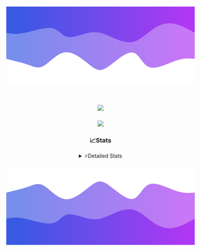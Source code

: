 ![Header](./header.png)
<div align="center">

<h1 align="center">
  <a href="https://git.io/typing-svg">
    <img src="https://readme-typing-svg.herokuapp.com/?lines=Hello,+There!+%F0%9F%91%8B;This+is+chicho.;Owner+on+Ocean;&center=true&size=25">
  </a>
</h1>
  
<p align="center">
  <img src="https://lanyard.cnrad.dev/api/852683595378196480" />
</p>

### 📈Stats
<details>
    <summary> ⚡Detailed Stats</summary>
    <br/>

<!--START_SECTION:waka-->
![Code Time](http://img.shields.io/badge/Code%20Time-1%2C111%20hrs%2048%20mins-blue)

![Profile Views](http://img.shields.io/badge/Profile%20Views-0-blue)

**🐱 My GitHub Data** 

> 📦 189.8 kB Used in GitHub's Storage 
 > 
> 🏆 0 Contributions in the Year 2025
 > 
> 🚫 Not Opted to Hire
 > 
> 📜 15 Public Repositories 
 > 
> 🔑 13 Private Repositories 
 > 
**I'm a Night 🦉** 

```text
🌞 Morning                24 commits          █░░░░░░░░░░░░░░░░░░░░░░░░   04.40 % 
🌆 Daytime                74 commits          ███░░░░░░░░░░░░░░░░░░░░░░   13.55 % 
🌃 Evening                241 commits         ███████████░░░░░░░░░░░░░░   44.14 % 
🌙 Night                  207 commits         █████████░░░░░░░░░░░░░░░░   37.91 % 
```
📅 **I'm Most Productive on Friday** 

```text
Monday                   29 commits          █░░░░░░░░░░░░░░░░░░░░░░░░   05.31 % 
Tuesday                  117 commits         █████░░░░░░░░░░░░░░░░░░░░   21.43 % 
Wednesday                85 commits          ████░░░░░░░░░░░░░░░░░░░░░   15.57 % 
Thursday                 75 commits          ███░░░░░░░░░░░░░░░░░░░░░░   13.74 % 
Friday                   128 commits         ██████░░░░░░░░░░░░░░░░░░░   23.44 % 
Saturday                 62 commits          ███░░░░░░░░░░░░░░░░░░░░░░   11.36 % 
Sunday                   50 commits          ██░░░░░░░░░░░░░░░░░░░░░░░   09.16 % 
```


📊 **This Week I Spent My Time On** 

```text
🕑︎ Time Zone: America/Argentina/Buenos_Aires

💬 Programming Languages: 
TypeScript               8 hrs 17 mins       ███████████████████░░░░░░   77.27 % 
HTML                     1 hr 2 mins         ██░░░░░░░░░░░░░░░░░░░░░░░   09.75 % 
Python                   38 mins             █░░░░░░░░░░░░░░░░░░░░░░░░   05.96 % 
JSON                     24 mins             █░░░░░░░░░░░░░░░░░░░░░░░░   03.83 % 
JavaScript               8 mins              ░░░░░░░░░░░░░░░░░░░░░░░░░   01.36 % 

🔥 Editors: 
Cursor                   10 hrs 43 mins      █████████████████████████   100.00 % 

🐱‍💻 Projects: 
ocean-backend            6 hrs 35 mins       ███████████████░░░░░░░░░░   61.37 % 
front-electro-patagonia-m4 hrs 8 mins        ██████████░░░░░░░░░░░░░░░   38.63 % 

💻 Operating System: 
Windows                  10 hrs 43 mins      █████████████████████████   100.00 % 
Mac                      0 secs              ░░░░░░░░░░░░░░░░░░░░░░░░░   00.00 % 
```

**I Mostly Code in JavaScript** 

```text
JavaScript               10 repos            ███████░░░░░░░░░░░░░░░░░░   27.78 % 
HTML                     7 repos             █████░░░░░░░░░░░░░░░░░░░░   19.44 % 
TypeScript               4 repos             ███░░░░░░░░░░░░░░░░░░░░░░   11.11 % 
Astro                    2 repos             █░░░░░░░░░░░░░░░░░░░░░░░░   05.56 % 
SCSS                     1 repo              █░░░░░░░░░░░░░░░░░░░░░░░░   02.78 % 
```




 Last Updated on 07/03/2025 06:23:01 UTC
<!--END_SECTION:waka-->
</details>

![Footer](./footer.png)
